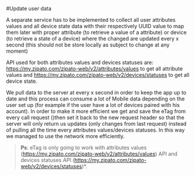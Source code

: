 #Update user data

A separate service has to be implemented to collect all user attributes values and all device state data with their respectively UUID value to map them later with proper attribute (to retrieve a value of a attribute) or device (to retrieve a state of a device) where the changed are updated every x second (this should not be store locally as subject to change at any moment) 

API used for both attributes values and devices statuses are: 
https://my.zipato.com/zipato-web/v2/attributes/values to get all attribute values and https://my.zipato.com/zipato-web/v2/devices/statuses to get all device state. 

We pull data to the server at every x second in order to keep the app up to date and this process can consume a lot of Mobile data depending on the user set up (for example if the user have a lot of devices paired with his account). In order to make it more efficient we get and save the eTag from every call request ()then set it back to the new request header so that the server will only return us updates (only changes from last request) instead of pulling all the time every attributes values/devices statuses. In this way we managed to use the network more efficiently. 

> __Ps__: eTag is only going to work with attributes values (https://my.zipato.com/zipato-web/v2/attributes/values) API and      devices statuses API (https://my.zipato.com/zipato-web/v2/devices/statuses)*. 
 
